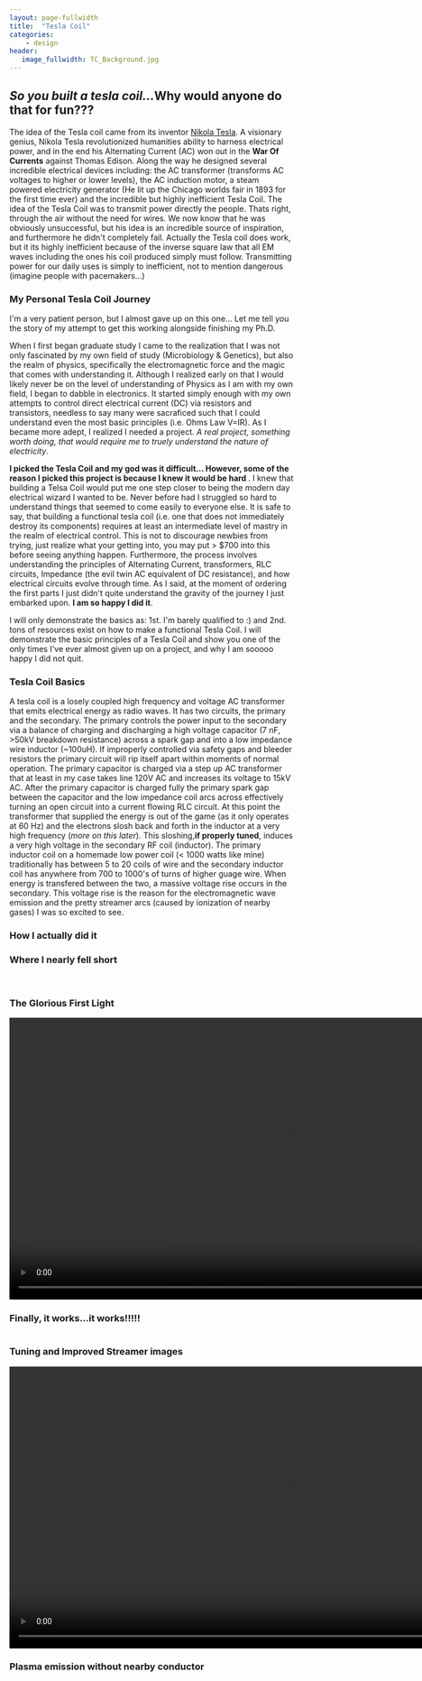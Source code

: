 ```yaml
---
layout: page-fullwidth
title:  "Tesla Coil"
categories:
    - design
header:
   image_fullwidth: TC_Background.jpg
---
```

<h2><em>So you built a tesla coil...</em><strong>Why would anyone do that for fun???</strong></h2>
<p>The idea of the Tesla coil came from its inventor <a href="https://en.wikipedia.org/wiki/Nikola_Tesla">Nikola Tesla</a>. A visionary genius, Nikola Tesla revolutionized humanities ability to harness electrical power, and in the end his Alternating Current (AC) won out in the <strong>War Of Currents</strong> against Thomas Edison. Along the way he designed several incredible electrical devices including: the AC transformer (transforms AC voltages to higher or lower levels), the AC induction motor, a steam powered electricity generator (He lit up the Chicago worlds fair in 1893 for the first time ever) and the incredible but highly inefficient Tesla Coil. The idea of the Tesla Coil was to transmit power directly the people. Thats right, through the air without the need for wires. We now know that he was obviously unsuccessful, but his idea is an incredible source of inspiration, and furthermore he didn't completely fail. Actually the Tesla coil does work, but it its highly inefficient because of the inverse square law that all EM waves including the ones his coil produced simply must follow. Transmitting power for our daily uses is simply to inefficient, not to mention dangerous (imagine people with pacemakers...)</p>

<h3><strong>My Personal Tesla Coil Journey</strong></h3>
<p>I'm a very patient person, but I almost gave up on this one... Let me tell you the story of my attempt to get this working alongside finishing my Ph.D.</p>
<p>When I first began graduate study I came to the realization that I was not only fascinated by my own field of study (Microbiology & Genetics), but also the realm of physics, specifically the electromagnetic force and the magic that comes with understanding it. Although I realized early on that I would likely never be on the level of understanding of Physics as I am with my own field, I began to dabble in electronics. It started simply enough with my own attempts to control direct electrical current (DC) via resistors and transistors, needless to say many were sacraficed such that I could understand even the most basic principles (i.e. Ohms Law V=IR). As I became more adept, I realized I needed a project. <em>A real project, something worth doing, that would require me to truely understand the nature of electricity</em>.</p>
<p><strong>I picked the Tesla Coil and my god was it difficult... However, some of the reason I picked this project is because I knew it would be hard </strong>. I knew that building a Telsa Coil would put me one step closer to being the modern day electrical wizard I wanted to be. Never before had I struggled so hard to understand things that seemed to come easily to everyone else. It is safe to say, that building a functional tesla coil (i.e. one that does not immediately destroy its components) requires at least an intermediate level of mastry in the realm of electrical control. This is not to discourage newbies from trying, just realize what your getting into, you may put > $700 into this before seeing anything happen. Furthermore, the process involves understanding the principles of Alternating Current, transformers, RLC circuits, Impedance (the evil twin AC equivalent of DC resistance), and how electrical circuits evolve through time. As I said, at the moment of ordering the first parts I just didn't quite understand the gravity of the journey I just embarked upon. <strong>I am so happy I did it</strong>.</p>  
<p>I will only demonstrate the basics as: 1st. I'm barely qualified to :) and 2nd. tons of resources exist on how to make a functional Tesla Coil. I will demonstrate the basic principles of a Tesla Coil and show you one of the only times I've ever almost given up on a project, and why I am sooooo happy I did not quit.</p>
<h3><strong>Tesla Coil Basics</strong></h3>
<p> A tesla coil is a losely coupled high frequency and voltage AC transformer that emits electrical energy as radio waves. It has two circuits, the primary and the secondary. The primary controls the power input to the secondary via a balance of charging and discharging a high voltage capacitor (7 nF, >50kV breakdown resistance) across a spark gap and into a low impedance wire inductor (~100uH). If improperly controlled via safety gaps and bleeder resistors the primary circuit will rip itself apart within moments of normal operation. The primary capacitor is charged via a step up AC transformer that at least in my case takes line 120V AC and increases its voltage to 15kV AC. After the primary capacitor is charged fully the primary spark gap between the capacitor and the low impedance coil arcs across effectively turning an open circuit into a current flowing RLC circuit. At this point the transformer that supplied the energy is out of the game (as it only operates at 60 Hz) and the electrons slosh back and forth in the inductor at a very high frequency (<em>more on this later</em>). This sloshing,<strong>if properly tuned</strong>, induces a very high voltage in the secondary RF coil (inductor). The primary inductor coil on a homemade low power coil (< 1000 watts like mine) traditionally has between 5 to 20 coils of wire and the secondary inductor coil has anywhere from 700 to 1000's of turns of higher guage wire. When energy is transfered between the two, a massive voltage rise occurs in the secondary. This voltage rise is the reason for the electromagnetic wave emission and the pretty streamer arcs (caused by ionization of nearby gases) I was so excited to see.</p>  

<h3><strong>How I actually did it</strong></h3>

<h3><strong>Where I nearly fell short</strong></h3>


<div class="row">
    <div class="large-6 columns">
    <img src="{{ site.urlimg }}TC_inductance_by_resistance.jpg" alt="">
    </div>
    <div class="large-6 columns">
    <img src="{{ site.urlimg }}TC_resonant_freq.jpg" alt="">
    </div>
</div>  


<br>
<h3><strong>The Glorious First Light</strong></h3>
<div>
<video width="1000" controls>
    <source src="/images/TC_description.mp4" type="video/mp4">
    <source src="movie.ogg" type="video/ogg">
    Your browser does not support the video tag.
</video>
</div>

<h3><strong>Finally, it works...it works!!!!!</strong></h3>
<div class="row">
    <div class="large-12 columns">
    <img src="{{ site.urlimg }}TC_full_bubbleshot2.jpg" alt="">
    </div>
</div>

<h3><strong>Tuning and Improved Streamer images</strong></h3>
<div>
<video width="1000" controls>
    <source src="/images/TC_test2.mp4" type="video/mp4">
    <source src="movie.ogg" type="video/ogg">
    Your browser does not support the video tag.
</video>
</div>


<h3><strong>Plasma emission without nearby conductor</strong></h3>
<div class="row">
    <div class="large-12 columns">
    <img src="{{ site.urlimg }}TC_Plasma_emission.jpg" alt="">
    </div>
</div>



<!--TC_Background.jpg               TC_Plasma_emission.jpg          TC_full_bubbleshot.jpg          TC_inductance_by_resistance.jpg TC_resonant_freq.jpg                    



https://online-video-cutter.com    for video cutting-->
